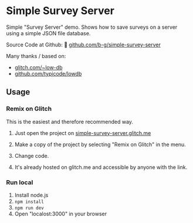 Simple Survey Server
====================

Simple "Survey Server" demo. Shows how to save surveys on a server using a simple JSON file database.

Source Code at Github:
👀 [github.com/b-g/simple-survey-server](https://github.com/b-g/simple-survey-server)

Many thanks / based on:
- [glitch.com/~low-db](https://glitch.com/~low-db)
- [github.com/typicode/lowdb](https://github.com/typicode/lowdb)


## Usage

### Remix on Glitch

This is the easiest and therefore recommended way. 

1. Just open the project on [simple-survey-server.glitch.me](https://simple-survey-server.glitch.me)

2. Make a copy of the project by selecting "Remix on Glitch" in the menu.

3. Change code.

4. It's already hosted on glitch.me and accessible by anyone with the link.

   

### Run local

1. Install node.js
2. `npm install`
3. `npm run dev`
4. Open "localost:3000" in your browser